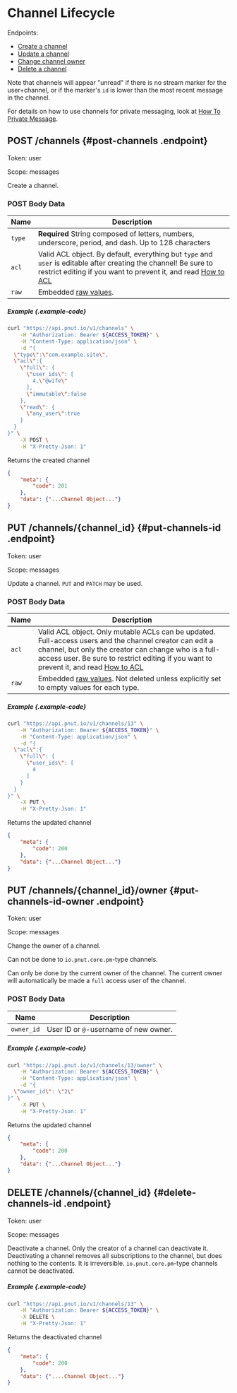 # Channel Lifecycle

Endpoints:

* [Create a channel](#post-channels)
* [Update a channel](#put-channels-id)
* [Change channel owner](#put-channels-id-owner)
* [Delete a channel](#delete-channels-id)

Note that channels will appear "unread" if there is no stream marker for the user+channel, or if the marker's `id` is lower than the most recent message in the channel.

For details on how to use channels for private messaging, look at [How To Private Message](../../how-to/private-messages).


## <span class="method method-post">POST</span> /channels {#post-channels .endpoint}

Token: <span class="endpoint-meta">user</span>

Scope: <span class="endpoint-meta">messages</span>

Create a channel.

### POST Body Data

Name|Description
-|-
`type`|__Required__ String composed of letters, numbers, underscore, period, and dash. Up to 128 characters
`acl`|Valid ACL object. By default, everything but `type` and `user` is editable after creating the channel! Be sure to restrict editing if you want to prevent it, and read [How to ACL](../../how-to/channel-permissions)
`raw`|Embedded [raw values](/docs/implementation/raw).

##### Example {.example-code}

```bash
curl "https://api.pnut.io/v1/channels" \
    -H "Authorization: Bearer ${ACCESS_TOKEN}" \
    -H "Content-Type: application/json" \
    -d "{
  \"type\":\"com.example.site\",
  \"acl\":{
    \"full\": {
      \"user_ids\": [
        4,\"@wife\"
      ],
      \"immutable\":false
    },
    \"read\": {
      \"any_user\":true
    }
  }
}" \
    -X POST \
    -H "X-Pretty-Json: 1"
```

Returns the created channel

```json
{
    "meta": {
        "code": 201
    },
    "data": {"...Channel Object..."}
}
```



## <span class="method method-put">PUT</span> /channels/<span class="call-param">{channel_id}</span> {#put-channels-id .endpoint}

Token: <span class="endpoint-meta">user</span>

Scope: <span class="endpoint-meta">messages</span>

Update a channel. `PUT` and `PATCH` may be used.

### POST Body Data

Name|Description
-|-
`acl`|Valid ACL object. Only mutable ACLs can be updated. Full-access users and the channel creator can edit a channel, but only the creator can change who is a full-access user. Be sure to restrict editing if you want to prevent it, and read [How to ACL](../../how-to/channel-permissions)
`raw`|Embedded [raw values](/docs/implementation/raw). Not deleted unless explicitly set to empty values for each type.

##### Example {.example-code}

```bash
curl "https://api.pnut.io/v1/channels/13" \
    -H "Authorization: Bearer ${ACCESS_TOKEN}" \
    -H "Content-Type: application/json" \
    -d "{
  \"acl\":{
    \"full\": {
      \"user_ids\": [
      	4
      ]
    }
  }
}" \
    -X PUT \
    -H "X-Pretty-Json: 1"
```

Returns the updated channel

```json
{
    "meta": {
        "code": 200
    },
    "data": {"...Channel Object..."}
}
```



## <span class="method method-put">PUT</span> /channels/<span class="call-param">{channel_id}</span>/owner {#put-channels-id-owner .endpoint}

Token: <span class="endpoint-meta">user</span>

Scope: <span class="endpoint-meta">messages</span>

Change the owner of a channel.

Can not be done to `io.pnut.core.pm`-type channels.

Can only be done by the current owner of the channel. The current owner will automatically be made a `full` access user of the channel.

### POST Body Data

Name|Description
-|-
`owner_id`|User ID or `@`-username of new owner.

##### Example {.example-code}

```bash
curl "https://api.pnut.io/v1/channels/13/owner" \
    -H "Authorization: Bearer ${ACCESS_TOKEN}" \
    -H "Content-Type: application/json" \
    -d "{
  \"owner_id\": \"2\"
}" \
    -X PUT \
    -H "X-Pretty-Json: 1"
```

Returns the updated channel

```json
{
    "meta": {
        "code": 200
    },
    "data": {"...Channel Object..."}
}
```




## <span class="method method-delete">DELETE</span> /channels/<span class="call-param">{channel_id}</span> {#delete-channels-id .endpoint}

Token: <span class="endpoint-meta">user</span>

Scope: <span class="endpoint-meta">messages</span>

Deactivate a channel. Only the creator of a channel can deactivate it. Deactivating a channel removes all subscriptions to the channel, but does nothing to the contents. It is irreversible. `io.pnut.core.pm`-type channels cannot be deactivated.

##### Example {.example-code}

```bash
curl "https://api.pnut.io/v1/channels/13" \
    -H "Authorization: Bearer ${ACCESS_TOKEN}" \
    -X DELETE \
    -H "X-Pretty-Json: 1"
```

Returns the deactivated channel

```json
{
    "meta": {
        "code": 200
    },
    "data": {"....Channel Object..."}
}
```
